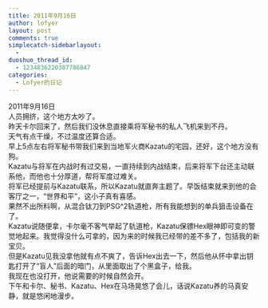 ```yaml
---
title: 2011年9月16日
author: lofyer
layout: post
comments: true
simplecatch-sidebarlayout:
  - 
duoshuo_thread_id:
  - 1234836220387786847
categories:
  - Lofyer的日记
---
```

2011年9月16日  
人员拥挤，这个地方太吵了。  
昨天卡尔回来了，然后我们没休息直接乘将军秘书的私人飞机来到不丹。  
天气有点干燥，不过温度还算合适。  
早上5点左右将军秘书带我们来到当地军火商Kazatu的宅园，还好，这个地方没有狗。  
Kazatu与将军在内战时有过交易，一直持续到内战结束，后来将军下台还主动联系他，而他也十分厚道，帮将军度过难关。  
将军已经提前与Kazatu联系，所以Kazatu就直奔主题了。早饭结束就来到他的会客厅之一，“世界和平”，这小子真有喜感。  
果然不出所料啊，从混合钛刀到PSG^2轨道枪，所有我能想到的单兵狙击设备在了。  
Kazatu说随便拿，卡尔毫不客气举起了轨道枪，Kazatu保镖Hex眼神即可变的警觉地起来。我觉得没什么可拿的，因为来的时候我已经带的差不多了，包括我的新宝贝。  
但是Kazatu见我没拿他就有点不爽了，告诉Hex出去一下，然后他从怀中拿出钥匙打开了“盲人”后面的暗门，从里面取出了个黑盒子，给我。  
我现在也没打开，他说需要的时候自然会开。  
下午和卡尔、秘书、Kazatu、Hex在马场晃悠了会儿，话说Kazatu养的马真安静，就是悠闲地漫步。
